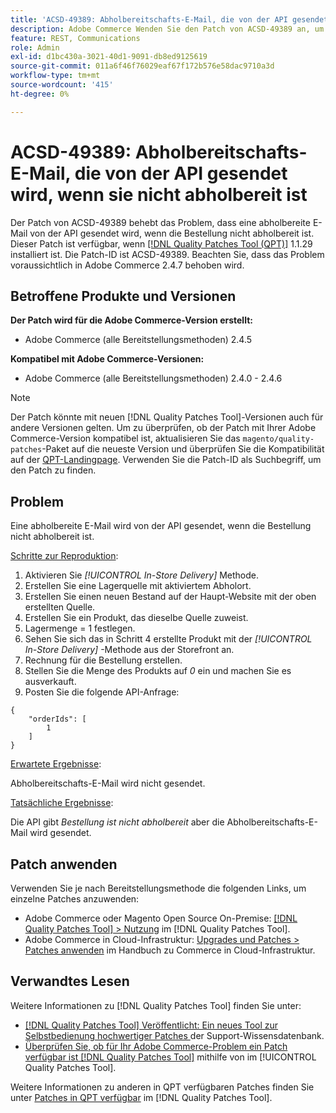 ```yaml
---
title: 'ACSD-49389: Abholbereitschafts-E-Mail, die von der API gesendet wird, wenn sie nicht abholbereit ist'
description: Adobe Commerce Wenden Sie den Patch von ACSD-49389 an, um das Problem zu beheben, dass die API eine E-Mail zur Abholung sendet, wenn die Bestellung nicht zur Abholung bereit ist.
feature: REST, Communications
role: Admin
exl-id: d1bc430a-3021-40d1-9091-db8ed9125619
source-git-commit: 011a6f46f76029eaf67f172b576e58dac9710a3d
workflow-type: tm+mt
source-wordcount: '415'
ht-degree: 0%

---
```


# ACSD-49389: Abholbereitschafts-E-Mail, die von der API gesendet wird, wenn sie nicht abholbereit ist

Der Patch von ACSD-49389 behebt das Problem, dass eine abholbereite E-Mail von der API gesendet wird, wenn die Bestellung nicht abholbereit ist. Dieser Patch ist verfügbar, wenn [[!DNL Quality Patches Tool (QPT)]](https://experienceleague.adobe.com/en/docs/commerce-operations/tools/quality-patches-tool/quality-patches-tool-to-self-serve-quality-patches) 1.1.29 installiert ist. Die Patch-ID ist ACSD-49389. Beachten Sie, dass das Problem voraussichtlich in Adobe Commerce 2.4.7 behoben wird.

## Betroffene Produkte und Versionen

**Der Patch wird für die Adobe Commerce-Version erstellt:**

* Adobe Commerce (alle Bereitstellungsmethoden) 2.4.5

**Kompatibel mit Adobe Commerce-Versionen:**

* Adobe Commerce (alle Bereitstellungsmethoden) 2.4.0 - 2.4.6

>[!NOTE]
>
>Der Patch könnte mit neuen [!DNL Quality Patches Tool]-Versionen auch für andere Versionen gelten. Um zu überprüfen, ob der Patch mit Ihrer Adobe Commerce-Version kompatibel ist, aktualisieren Sie das `magento/quality-patches`-Paket auf die neueste Version und überprüfen Sie die Kompatibilität auf der [QPT-Landingpage](https://experienceleague.adobe.com/tools/commerce-quality-patches/index.html). Verwenden Sie die Patch-ID als Suchbegriff, um den Patch zu finden.

## Problem

Eine abholbereite E-Mail wird von der API gesendet, wenn die Bestellung nicht abholbereit ist.

<u>Schritte zur Reproduktion</u>:

1. Aktivieren Sie *[!UICONTROL In-Store Delivery]* Methode.
1. Erstellen Sie eine Lagerquelle mit aktiviertem Abholort.
1. Erstellen Sie einen neuen Bestand auf der Haupt-Website mit der oben erstellten Quelle.
1. Erstellen Sie ein Produkt, das dieselbe Quelle zuweist.
1. Lagermenge = 1 festlegen.
1. Sehen Sie sich das in Schritt 4 erstellte Produkt mit der *[!UICONTROL In-Store Delivery]* -Methode aus der Storefront an.
1. Rechnung für die Bestellung erstellen.
1. Stellen Sie die Menge des Produkts auf *0* ein und machen Sie es ausverkauft.
1. Posten Sie die folgende API-Anfrage:

```
{
    "orderIds": [
        1
    ]
}
```

<u>Erwartete Ergebnisse</u>:

Abholbereitschafts-E-Mail wird nicht gesendet.

<u>Tatsächliche Ergebnisse</u>:

Die API gibt *Bestellung ist nicht abholbereit* aber die Abholbereitschafts-E-Mail wird gesendet.

## Patch anwenden

Verwenden Sie je nach Bereitstellungsmethode die folgenden Links, um einzelne Patches anzuwenden:

* Adobe Commerce oder Magento Open Source On-Premise: [[!DNL Quality Patches Tool] > Nutzung](/help/tools/quality-patches-tool/usage.md) im [!DNL Quality Patches Tool].
* Adobe Commerce in Cloud-Infrastruktur: [Upgrades und Patches > Patches anwenden](https://experienceleague.adobe.com/docs/commerce-cloud-service/user-guide/develop/upgrade/apply-patches.html) im Handbuch zu Commerce in Cloud-Infrastruktur.

## Verwandtes Lesen

Weitere Informationen zu [!DNL Quality Patches Tool] finden Sie unter:

* [[!DNL Quality Patches Tool] Veröffentlicht: Ein neues Tool zur Selbstbedienung hochwertiger Patches ](https://experienceleague.adobe.com/en/docs/commerce-operations/tools/quality-patches-tool/quality-patches-tool-to-self-serve-quality-patches) der Support-Wissensdatenbank.
* [Überprüfen Sie, ob für Ihr Adobe Commerce-Problem ein Patch verfügbar ist [!DNL Quality Patches Tool]](/help/tools/quality-patches-tool/patches-available-in-qpt/check-patch-for-magento-issue-with-magento-quality-patches.md) mithilfe von im [!UICONTROL Quality Patches Tool].


Weitere Informationen zu anderen in QPT verfügbaren Patches finden Sie unter [Patches in QPT verfügbar](https://experienceleague.adobe.com/tools/commerce-quality-patches/index.html) im [!DNL Quality Patches Tool].
